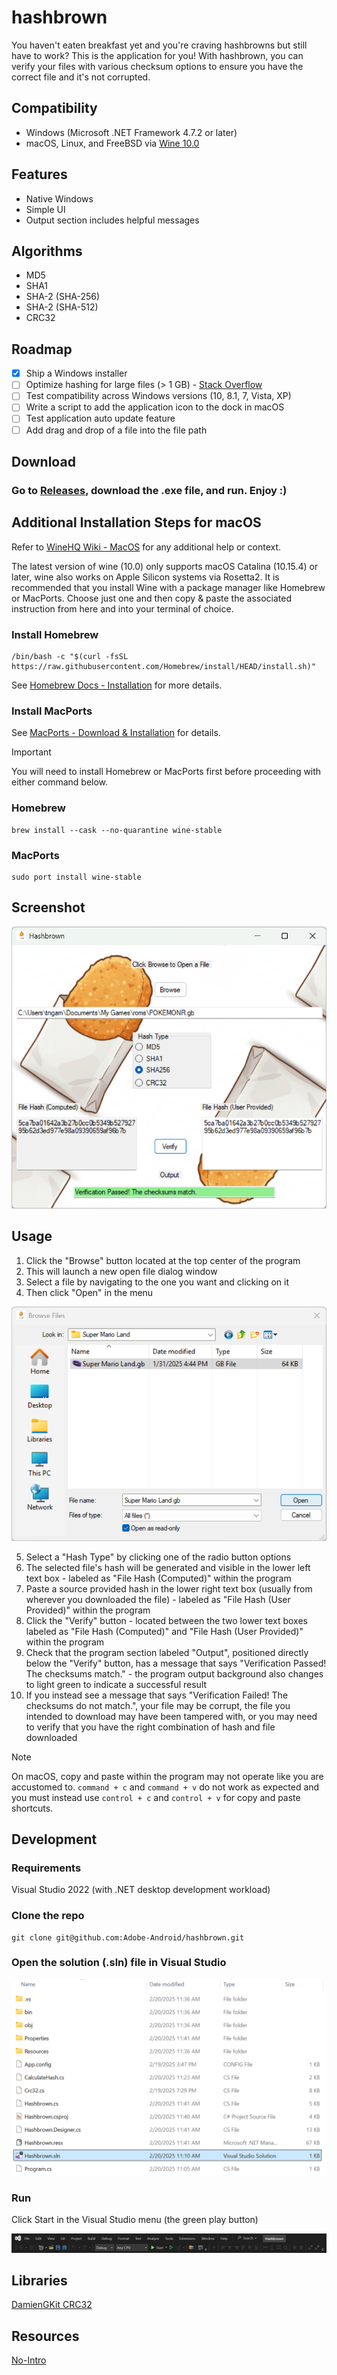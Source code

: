 # hashbrown
You haven't eaten breakfast yet and you're craving hashbrowns but still have to work? This is the application for you! With hashbrown, you can verify your files with various checksum options to ensure you have the correct file and it's not corrupted.

## Compatibility
* Windows (Microsoft .NET Framework 4.7.2 or later)
* macOS, Linux, and FreeBSD via [Wine 10.0](https://www.winehq.org/)

## Features
* Native Windows
* Simple UI
* Output section includes helpful messages

## Algorithms
* MD5
* SHA1
* SHA-2 (SHA-256)
* SHA-2 (SHA-512)
* CRC32

## Roadmap
- [X] Ship a Windows installer
- [ ] Optimize hashing for large files (> 1 GB) - [Stack Overflow](https://stackoverflow.com/questions/1177607/what-is-the-fastest-way-to-create-a-checksum-for-large-files-in-c-sharp)
- [ ] Test compatibility across Windows versions (10, 8.1, 7, Vista, XP)
- [ ] Write a script to add the application icon to the dock in macOS
- [ ] Test application auto update feature
- [ ] Add drag and drop of a file into the file path

## Download

### Go to [Releases](https://github.com/Adobe-Android/hashbrown/releases), download the .exe file, and run. Enjoy :)

## Additional Installation Steps for macOS
Refer to [WineHQ Wiki - MacOS](https://gitlab.winehq.org/wine/wine/-/wikis/MacOS) for any additional help or context.

The latest version of wine (10.0) only supports macOS Catalina (10.15.4) or later, wine also works on Apple Silicon systems via Rosetta2.
It is recommended that you install Wine with a package manager like Homebrew or MacPorts.
Choose just one and then copy & paste the associated instruction from here and into your terminal of choice.

### Install Homebrew
```
/bin/bash -c "$(curl -fsSL https://raw.githubusercontent.com/Homebrew/install/HEAD/install.sh)"
```
See [Homebrew Docs - Installation](https://docs.brew.sh/Installation) for more details.

### Install MacPorts
See [MacPorts - Download & Installation](https://www.macports.org/install.php) for details.

> [!IMPORTANT]
> You will need to install Homebrew or MacPorts first before proceeding with either command below.

### Homebrew
```
brew install --cask --no-quarantine wine-stable
```

### MacPorts
```
sudo port install wine-stable
```

## Screenshot
![Hashbrown.exe](screenshots/hashbrown-screenshot.png)

## Usage
1. Click the "Browse" button located at the top center of the program
2. This will launch a new open file dialog window
3. Select a file by navigating to the one you want and clicking on it
4. Then click "Open" in the menu

![Hashbrown.exe Open File Dialog Window](screenshots/hashbrown-open-file-dialog.png)

5. Select a "Hash Type" by clicking one of the radio button options
6. The selected file's hash will be generated and visible in the lower left text box - labeled as "File Hash (Computed)" within the program
7. Paste a source provided hash in the lower right text box (usually from wherever you downloaded the file) - labeled as "File Hash (User Provided)" within the program
8. Click the "Verify" button - located between the two lower text boxes labeled as "File Hash (Computed)" and "File Hash (User Provided)" within the program
9. Check that the program section labeled "Output", positioned directly below the "Verify" button, has a message that says "Verification Passed! The checksums match." - the program output background also changes to light green to indicate a successful result
10. If you instead see a message that says "Verification Failed! The checksums do not match.", your file may be corrupt, the file you intended to download may have been tampered with, or you may need to verify that you have the right combination of hash and file downloaded

> [!NOTE]
> On macOS, copy and paste within the program may not operate like you are accustomed to.
> `command + c` and `command + v` do not work as expected and you must instead use `control + c` and `control + v` for copy and paste shortcuts.

## Development

### Requirements
Visual Studio 2022 (with .NET desktop development workload)

### Clone the repo
```
git clone git@github.com:Adobe-Android/hashbrown.git
```
### Open the solution (.sln) file in Visual Studio
![Visual Studio solution shown in File Explorer](screenshots/hashbrown-sln.png)

### Run
Click Start in the Visual Studio menu (the green play button)

![Visual Studio menu](screenshots/vs-menu.png)

## Libraries
[DamienGKit CRC32](https://github.com/damieng/DamienGKit/blob/master/CSharp/DamienG.Library/Security/Cryptography/Crc32.cs)

## Resources
[No-Intro](https://datomatic.no-intro.org/index.php)
